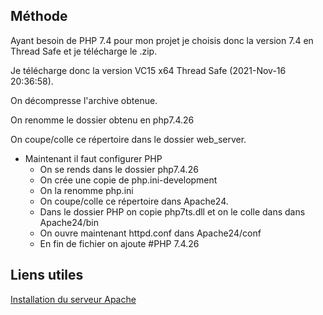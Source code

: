 ## Méthode
Ayant besoin de PHP 7.4 pour mon projet je choisis donc la version 7.4 en Thread Safe et je télécharge le .zip.

Je télécharge donc la version VC15 x64 Thread Safe (2021-Nov-16 20:36:58).

On décompresse l'archive obtenue.

On renomme le dossier obtenu en php7.4.26

On coupe/colle ce répertoire dans le dossier web_server.

* Maintenant il faut configurer PHP
	* On se rends dans le dossier php7.4.26
	* On crée une copie de php.ini-development
	* On la renomme php.ini
	* On coupe/colle ce répertoire dans Apache24.
	* Dans le dossier PHP on copie php7ts.dll et on le colle dans dans Apache24/bin
	* On ouvre maintenant httpd.conf dans Apache24/conf 
	* En fin de fichier on ajoute #PHP 7.4.26


## Liens utiles
[Installation du serveur Apache](https://www.youtube.com/watch?v=0vS3fOkAbPs)
